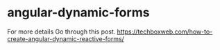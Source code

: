 # angular-dynamic-forms

For more details 
Go through this post.
https://techboxweb.com/how-to-create-angular-dynamic-reactive-forms/
